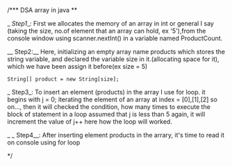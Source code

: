 /*** DSA array in java **

   _ _Step1__: First we allocates the memory of an array in int or
    general I say (taking the size, no.of element that an array can hold, ex '5'),from the console window
    using scanner.nextInt() in a variable named ProductCount.

   __ Step2:__ Here, initializing an empty array name products which stores the string variable,
    and declared the variable size in it.(allocating space for it), 
    which we have been assign it before(ex size = 5)

    String[] product = new String[size]; 

   _ Step3_: To insert an element (products) in the array I use for loop.
    it begins with j = 0; iterating the element of an array at index = [0],[1],[2] so on..., then it will checked the     condition, 
    how many times to execute the block of statement in a loop
    assumed that j is less than 5 again, it will increment the value of j++ here how
    the loop will worked. 

  _ _ Step4__: After inserting element products in the arrary, it's time to read it on console using for loop 

*/
